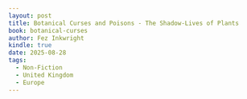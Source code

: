 ```yaml
---
layout: post
title: Botanical Curses and Poisons - The Shadow-Lives of Plants
book: botanical-curses
author: Fez Inkwright
kindle: true
date: 2025-08-28
tags:
  - Non-Fiction
  - United Kingdom
  - Europe
---
```

